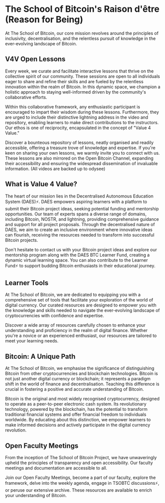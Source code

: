 # The School of Bitcoin's Raison d'être (Reason for Being)

At The School of Bitcoin, our core mission revolves around the principles of inclusivity, decentralisation, and the relentless pursuit of knowledge in the ever-evolving landscape of Bitcoin.

## V4V Open Lessons

Every week, we curate and facilitate interactive lessons that thrive on the collective spirit of our community. These sessions are open to all individuals eager to share and refine their skills and are fueled by the relentless innovation within the realm of Bitcoin. In this dynamic space, we champion a holistic approach to staying well-informed driven by the community's collaborative efforts.

Within this collaborative framework, any enthusiastic participant is encouraged to impart their wisdom during these lessons. Furthermore, they are urged to include their distinctive lightning address in the video and repository, enabling learners to make direct contributions to the instructors. Our ethos is one of reciprocity, encapsulated in the concept of "Value 4 Value."

Discover a bounteous repository of lessons, neatly organised and readily accessible, offering a treasure trove of knowledge and expertise. If you're keen on sharing your own lessons, we warmly invite you to connect with us. These lessons are also mirrored on the Open Bitcoin Channel, expanding their accessibility and ensuring the widespread dissemination of invaluable information. (All videos are backed up to odysee)

## What is Value 4 Value?

The heart of our mission lies in the Decentralised Autonomous Education System (DAES)⚡. DAES empowers aspiring learners with a platform to submit their Bitcoin project ideas, seeking potential funding and mentorship opportunities. Our team of experts spans a diverse range of domains, including Bitcoin, NOSTR, and lightning, providing comprehensive guidance and support for all project proposals. Through the decentralised nature of DAES, we aim to create an inclusive environment where innovative ideas can flourish, receiving the resources needed to transform into successful Bitcoin projects.

Don't hesitate to contact us with your Bitcoin project ideas and explore our mentorship program along with the DAES BTC Learner Fund, creating a dynamic virtual learning space. You can also contribute to the Learner Fund⚡ to support budding Bitcoin enthusiasts in their educational journey.

## Learner Tools

At The School of Bitcoin, we are dedicated to equipping you with a comprehensive set of tools that facilitate your exploration of the world of digital currency. Our curated resources are designed to empower you with the knowledge and skills needed to navigate the ever-evolving landscape of cryptocurrencies with confidence and expertise.

Discover a wide array of resources carefully chosen to enhance your understanding and proficiency in the realm of digital finance. Whether you're a novice or an experienced enthusiast, our resources are tailored to meet your learning needs.

## Bitcoin: A Unique Path

At The School of Bitcoin, we emphasise the significance of distinguishing Bitcoin from other cryptocurrencies and blockchain technologies. Bitcoin is not just another digital currency or blockchain; it represents a paradigm shift in the world of finance and decentralisation. Teaching this difference is crucial in fostering a positive and accurate understanding of Bitcoin.

Bitcoin is the original and most widely recognised cryptocurrency, designed to operate as a peer-to-peer electronic cash system. Its revolutionary technology, powered by the blockchain, has the potential to transform traditional financial systems and offer financial freedom to individuals worldwide. By educating about this distinction, we empower learners to make informed decisions and actively participate in the digital currency revolution.

## Open Faculty Meetings

From the inception of The School of Bitcoin Project, we have unwaveringly upheld the principles of transparency and open accessibility. Our faculty meetings and documentation are accessible to all.

Join our Open Faculty Meetings, become a part of our faculty, explore the framework, delve into the weekly agenda, engage in TSOBTC discussions⚡, or peruse our extensive archive. These resources are available to enrich your understanding of Bitcoin.
